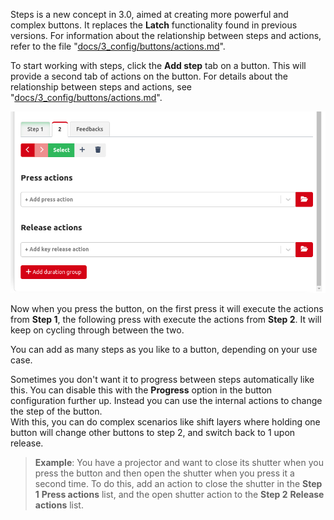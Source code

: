 Steps is a new concept in 3.0, aimed at creating more powerful and complex buttons. It replaces the **Latch** functionality found in previous versions. For information about the relationship between steps and actions, refer to the file "[docs/3_config/buttons/actions.md](docs/3_config/buttons/actions.md)".

To start working with steps, click the **Add step** tab on a button. This will provide a second tab of actions on the button. For details about the relationship between steps and actions, see "[docs/3_config/buttons/actions.md](docs/3_config/buttons/actions.md)".

![Button Step 2](images/button-step2.png?raw=true 'Button Step 2')

Now when you press the button, on the first press it will execute the actions from **Step 1**, the following press with execute the actions from **Step 2**. It will keep on cycling through between the two.

You can add as many steps as you like to a button, depending on your use case. 

Sometimes you don't want it to progress between steps automatically like this. You can disable this with the **Progress** option in the button configuration further up. Instead you can use the internal actions to change the step of the button.  
With this, you can do complex scenarios like shift layers where holding one button will change other buttons to step 2, and switch back to 1 upon release.

> **Example**: You have a projector and want to close its shutter when you press the button and then open the shutter when you press it a second time. To do this, add an action to close the shutter in the **Step 1** **Press actions** list, and the open shutter action to the **Step 2** **Release actions** list.
